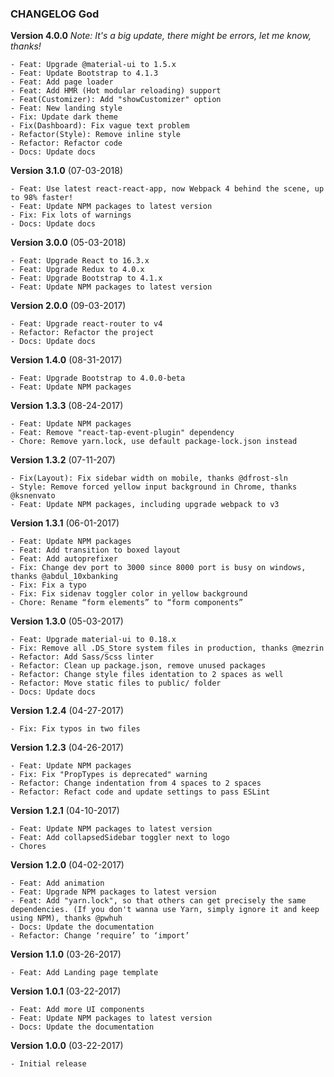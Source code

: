 ### CHANGELOG God



**Version 4.0.0**
*Note: It's a big update, there might be errors, let me know, thanks!*

    - Feat: Upgrade @material-ui to 1.5.x
    - Feat: Update Bootstrap to 4.1.3
    - Feat: Add page loader
    - Feat: Add HMR (Hot modular reloading) support
    - Feat(Customizer): Add "showCustomizer" option
    - Feat: New landing style
    - Fix: Update dark theme
    - Fix(Dashboard): Fix vague text problem
    - Refactor(Style): Remove inline style
    - Refactor: Refactor code
    - Docs: Update docs


**Version 3.1.0** (07-03-2018)

    - Feat: Use latest react-react-app, now Webpack 4 behind the scene, up to 98% faster!
    - Feat: Update NPM packages to latest version
    - Fix: Fix lots of warnings
    - Docs: Update docs

**Version 3.0.0** (05-03-2018)

    - Feat: Upgrade React to 16.3.x
    - Feat: Upgrade Redux to 4.0.x
    - Feat: Upgrade Bootstrap to 4.1.x
    - Feat: Update NPM packages to latest version


**Version 2.0.0** (09-03-2017)

    - Feat: Upgrade react-router to v4
    - Refactor: Refactor the project
    - Docs: Update docs

**Version 1.4.0** (08-31-2017)

    - Feat: Upgrade Bootstrap to 4.0.0-beta
    - Feat: Update NPM packages

**Version 1.3.3** (08-24-2017)

    - Feat: Update NPM packages
    - Feat: Remove "react-tap-event-plugin" dependency
    - Chore: Remove yarn.lock, use default package-lock.json instead

**Version 1.3.2** (07-11-207)

    - Fix(Layout): Fix sidebar width on mobile, thanks @dfrost-sln
    - Style: Remove forced yellow input background in Chrome, thanks @ksnenvato
    - Feat: Update NPM packages, including upgrade webpack to v3

**Version 1.3.1** (06-01-2017)

    - Feat: Update NPM packages
    - Feat: Add transition to boxed layout
    - Feat: Add autoprefixer
    - Fix: Change dev port to 3000 since 8000 port is busy on windows, thanks @abdul_10xbanking
    - Fix: Fix a typo
    - Fix: Fix sidenav toggler color in yellow background
    - Chore: Rename “form elements” to “form components”

**Version 1.3.0** (05-03-2017)

    - Feat: Upgrade material-ui to 0.18.x
    - Fix: Remove all .DS_Store system files in production, thanks @mezrin
    - Refactor: Add Sass/Scss linter
    - Refactor: Clean up package.json, remove unused packages
    - Refactor: Change style files identation to 2 spaces as well
    - Refactor: Move static files to public/ folder
    - Docs: Update docs

**Version 1.2.4** (04-27-2017)

    - Fix: Fix typos in two files

**Version 1.2.3** (04-26-2017)

    - Feat: Update NPM packages
    - Fix: Fix "PropTypes is deprecated" warning
    - Refactor: Change indentation from 4 spaces to 2 spaces 
    - Refactor: Refact code and update settings to pass ESLint

**Version 1.2.1** (04-10-2017)

    - Feat: Update NPM packages to latest version
    - Feat: Add collapsedSidebar toggler next to logo
    - Chores

**Version 1.2.0** (04-02-2017)

    - Feat: Add animation
    - Feat: Upgrade NPM packages to latest version
    - Feat: Add "yarn.lock", so that others can get precisely the same dependencies. (If you don't wanna use Yarn, simply ignore it and keep using NPM), thanks @pwhuh
    - Docs: Update the documentation
    - Refactor: Change ‘require’ to ‘import’

**Version 1.1.0** (03-26-2017)

    - Feat: Add Landing page template

**Version 1.0.1** (03-22-2017)

    - Feat: Add more UI components
    - Feat: Update NPM packages to latest version
    - Docs: Update the documentation

**Version 1.0.0** (03-22-2017)

    - Initial release
